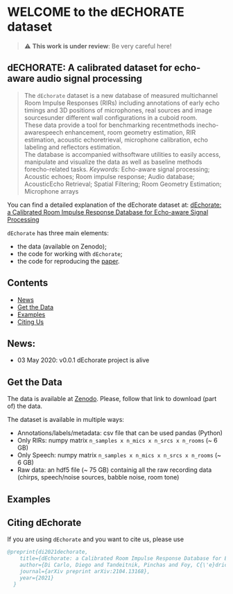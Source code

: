 # WELCOME to the dECHORATE dataset

> :warning: **This work is under review**: Be very careful here!

## dECHORATE: A calibrated dataset for echo-aware audio signal processing

> The `dEchorate` dataset is a new database of measured multichannel Room Impulse Responses (RIRs) including annotations of early echo timings and 3D positions of microphones, real sources and image sourcesunder different wall configurations in a cuboid room.  
> These data provide a tool for benchmarking recentmethods inecho-awarespeech enhancement, room geometry estimation, RIR estimation, acoustic echoretrieval, microphone calibration, echo labeling and reflectors estimation.  
> The database is accompanied withsoftware utilities to easily access, manipulate and visualize the data as well as baseline methods forecho-related tasks.
> *Keywords:* Echo-aware signal processing; Acoustic echoes; Room impulse response; Audio database; AcousticEcho Retrieval; Spatial Filtering; Room Geometry Estimation; Microphone arrays

You can find a detailed explanation of the dEchorate dataset at:
[dEchorate: a Calibrated Room Impulse Response Database for Echo-aware Signal Processing](https://hal.archives-ouvertes.fr/hal-03207860/)

`dEchorate` has three main elements:
- the data (available on Zenodo);
- the code for working with `dEchorate`;
- the code for reproducing the [paper](https://hal.archives-ouvertes.fr/hal-03207860/).

## Contents
- [News](#news)
- [Get the Data](#get)
- [Examples](#examples)
- [Citing Us](#citing)

## News:
- 03 May 2020: v0.0.1 dEchorate project is alive

## Get the Data
The data is available at [Zenodo](www.notavailableyet.com).
Please, follow that link to download (part of) the data.

The dataset is available in multiple ways:
- Annotations/labels/metadata: csv file that can be used pandas (Python)
- Only RIRs: numpy matrix `n_samples x n_mics x n_srcs x n_rooms` (~ 6 GB)
- Only Speech: numpy matrix `n_samples x n_mics x n_srcs x n_rooms` (~ 6 GB)
- Raw data: an hdf5 file (~ 75 GB) containig all the raw recording data (chirps, speech/noise sources, babble noise, room tone)

## Examples

## Citing dEchorate

If you are using `dEchorate` and you want to cite us, please use

```BibTex
@preprint{di2021dechorate,
    title={dEchorate: a Calibrated Room Impulse Response Database for Echo-aware Signal Processing},
    author={Di Carlo, Diego and Tandeitnik, Pinchas and Foy, C{\'e}dric and Deleforge, Antoine and Bertin, Nancy and Gannot, Sharon},
    journal={arXiv preprint arXiv:2104.13168},
    year={2021}
  }
```

